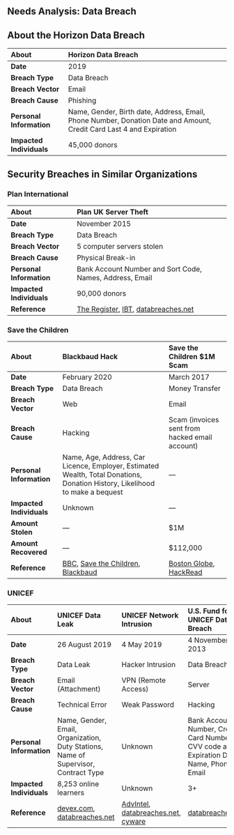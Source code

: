 ## Needs Analysis: Data Breach

## About the Horizon Data Breach

| About | Horizon Data Breach |
| :--- | :--- |
| **Date** | 2019 |
| **Breach Type** | Data Breach |
| **Breach Vector** | Email |
| **Breach Cause** | Phishing |
| **Personal Information** | Name, Gender, Birth date, Address, Email, Phone Number, Donation Date and Amount, Credit Card Last 4 and Expiration |
| **Impacted Individuals** | 45,000 donors |

## Security Breaches in Similar Organizations

### Plan International

| About | Plan UK Server Theft |
| :--- | :--- |
| **Date** | November 2015 |
| **Breach Type** | Data Breach |
| **Breach Vector** | 5 computer servers stolen |
| **Breach Cause** | Physical Break-in |
| **Personal Information** | Bank Account Number and Sort Code, Names, Address, Email |
| **Impacted Individuals** | 90,000 donors |
| **Reference** | [The Register][theregister2015], [IBT][ibt2015], [databreaches.net](https://www.databreaches.net/uk-childrens-charity-hit-by-server-theft/) |

[theregister2015]: https://www.theregister.com/2015/11/27/plan_uk_sever_theft_data_breach/
[ibt2015]: https://www.ibtimes.co.uk/plan-uk-childrens-charity-devastated-after-burglars-steal-donors-bank-details-1531197

### Save the Children

| About | Blackbaud Hack | Save the Children $1M Scam |
| :--- | :--- | :--- |
| **Date** | February 2020 | March 2017 |
| **Breach Type** | Data Breach | Money Transfer |
| **Breach Vector** | Web | Email |
| **Breach Cause** | Hacking | Scam (invoices sent from hacked email account) |
| **Personal Information** | Name, Age, Address, Car Licence, Employer, Estimated Wealth, Total Donations, Donation History, Likelihood to make a bequest | — |
| **Impacted Individuals** | Unknown | — |
| **Amount Stolen** | — | $1M |
| **Amount Recovered** | — | $112,000 |
| **Reference** | [BBC][bbc2020], [Save the Children](https://www.savethechildren.org/us/about-us/media-and-news/2020-press-releases/save-the-children-statement-on-blackbaud-security-breach), [Blackbaud][blackbaud2020] | [Boston Globe][bostonglobe2018], [HackRead][hackread2018] |

[bbc2020]: https://www.bbc.com/news/technology-53567699
[blackbaud2020]: https://www.blackbaud.com/securityincident

[bostonglobe2018]: https://www.bostonglobe.com/business/2018/12/12/hackers-fooled-save-children-into-sending-million-phony-account/KPnRi8xIbPGuhGZaFmlhRP/story.html?event=event25
[hackread2018]: https://www.hackread.com/wicked-scammers-steal-1-million-from-save-the-children-charity/

### UNICEF

| About | UNICEF Data Leak | UNICEF Network Intrusion | U.S. Fund for UNICEF Data Breach |
| :--- | :--- | :--- | :--- |
| **Date** | 26 August 2019 | 4 May 2019 | 4 November 2013 |
| **Breach Type** | Data Leak | Hacker Intrusion | Data Breach |
| **Breach Vector** | Email (Attachment) | VPN (Remote Access) | Server |
| **Breach Cause** | Technical Error | Weak Password | Hacking |
| **Personal Information** | Name, Gender, Email, Organization, Duty Stations, Name of Supervisor, Contract Type | Unknown | Bank Account Number, Credit Card Number, CVV code and Expiration Date, Name, Phone, Email |
| **Impacted Individuals** | 8,253 online learners | Unknown | 3+ |
| **Reference** | [devex.com][devex2019], [databreaches.net](https://www.databreaches.net/unicef-data-leak-reveals-personal-info-of-8000-online-learners/) | [AdvIntel][advintel2019], [databreaches.net](https://www.databreaches.net/achilles-hacker-behind-attacks-on-military-shipbuilders-unicef-international-corporations/), [cyware][cyware2019] | [databreaches.net](https://www.databreaches.net/u-s-fund-for-unicef-hacked/) |

[devex2019]: https://www.devex.com/news/unicef-data-leak-reveals-personal-info-of-8-000-online-learners-95558

[advintel2019]: https://www.advanced-intel.com/post/achilles-hacker-behind-attacks-on-military-shipbuilders-unicef-international-corporations
[cyware2019]: https://cyware.com/news/hacker-claims-to-have-access-to-internal-networks-of-major-corporations-3830fce8
